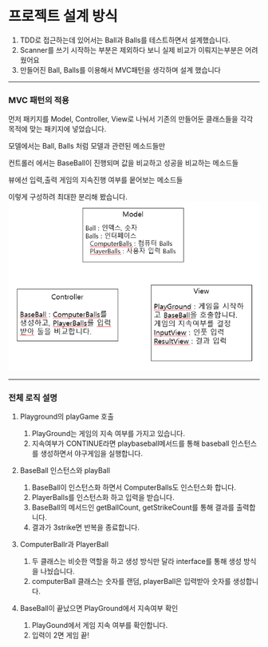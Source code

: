 프로젝트 설계 방식
======

1. TDD로 접근하는데 있어서는 Ball과 Balls를 테스트하면서 설계했습니다.
2. Scanner를 쓰기 시작하는 부분은 제외하다 보니 실제 비교가 이뤄지는부분은 어려웠어요
3. 만들어진 Ball, Balls를 이용해서 MVC패턴을 생각하며 설계 했습니다

---------
### MVC 패턴의 적용
먼저 패키지를 Model, Controller, View로 나눠서 
기존의 만들어둔 클래스들을 각각 목적에 맞는 패키지에 넣었습니다.

모델에서는 Ball, Balls 처럼 모델과 관련된 메소드들만

컨트롤러 에서는 BaseBall이 진행되며 값을 비교하고 성공을 비교하는 메소드들

뷰에선 입력,출력 게임의 지속진행 여부를 뭍어보는 메소드들

이렇게 구성하려 최대한 분리해 봤습니다.
![mvc.png](mvc.png)


-------
### 전체 로직 설명

1. Playground의 playGame 호출
    1. PlayGround는 게임의 지속 여부를 가지고 있습니다. 
    2. 지속여부가 CONTINUE라면 playbaseball메서드를 통해 baseball 인스턴스를 생성하면서 야구게임을 실행합니다.
2. BaseBall 인스턴스와 playBall
    1. BaseBall이 인스턴스화 하면서 ComputerBalls도 인스턴스화 합니다.
    2. PlayerBalls를 인스턴스화 하고 입력을 받습니다.
    3. BaseBall의 메서드인 getBallCount, getStrikeCount를 통해 결과를 출력합니다.
    4. 결과가 3strike면 반복을 종료합니다.
3. ComputerBallr과 PlayerBall
   1. 두 클래스는 비슷한 역할을 하고 생성 방식만 달라 interface를 통해 생성 방식을 나눴습니다.
   2. computerBall 클래스는 숫자를 랜덤, playerBall은 입력받아 숫자를 생성합니다.
      
3. BaseBall이 끝났으면 PlayGround에서 지속여부 확인
   1. PlayGound에서 게임 지속 여부를 확인합니다.
   2. 입력이 2면 게임 끝!

